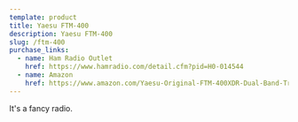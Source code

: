 ```yaml
---
template: product
title: Yaesu FTM-400
description: Yaesu FTM-400
slug: /ftm-400
purchase_links:
  - name: Ham Radio Outlet
    href: https://www.hamradio.com/detail.cfm?pid=H0-014544
  - name: Amazon
    href: https://www.amazon.com/Yaesu-Original-FTM-400XDR-Dual-Band-Transceiver/dp/B0182SG7PS
---
```


It's a fancy radio.